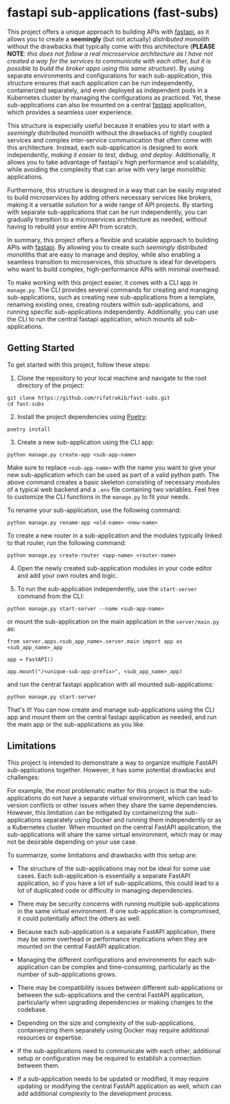 # fastapi sub-applications (fast-subs)

This project offers a unique approach to building APIs with [fastapi](https://fastapi.tiangolo.com/), as it allows you to create a **seemingly** (but not actually) *distributed monolith* without the drawbacks that typically come with this architecture (**PLEASE NOTE**: *this does not follow a real microservice architecture as I have not created a way for the services to communicate with each other, but it is possible to build the broker apps using this same structure*). By using separate environments and configurations for each sub-application, this structure ensures that each application can be run independently, containerized separately, and even deployed as independent pods in a Kubernetes cluster by managing the configurations as practiced. Yet, these sub-applications can also be mounted on a central [fastapi](https://fastapi.tiangolo.com/) application, which provides a seamless user experience.

This structure is especially useful because it enables you to start with a *seemingly* distributed monolith without the drawbacks of tightly coupled services and complex inter-service communication that often come with this architecture. Instead, each sub-application is designed to work independently, *making it easier to test, debug, and deploy*. Additionally, it allows you to take advantage of fastapi's high performance and scalability, while avoiding the complexity that can arise with very large monolithic applications.

Furthermore, this structure is designed in a way that can be easily migrated to build microservices by adding others necessary services like brokers, making it a versatile solution for a wide range of API projects. By starting with separate sub-applications that can be run independently, you can gradually transition to a microservices architecture as needed, without having to rebuild your entire API from scratch.

In summary, this project offers a flexible and scalable approach to building APIs with [fastapi](https://fastapi.tiangolo.com/). By allowing you to create such *seemingly* distributed monoliths that are easy to manage and deploy, while also enabling a seamless transition to microservices, this structure is ideal for developers who want to build complex, high-performance APIs with minimal overhead.

To make working with this project easier, it comes with a CLI app in `manage.py`. The CLI provides several commands for creating and managing sub-applications, such as creating new sub-applications from a template, renaming existing ones, creating routers within sub-applications, and running specific sub-applications independently. Additionally, you can use the CLI to run the central fastapi application, which mounts all sub-applications.


## Getting Started

To get started with this project, follow these steps:

1. Clone the repository to your local machine and navigate to the root directory of the project:

```
git clone https://github.com/rifatrakib/fast-subs.git
cd fast-subs
```

2. Install the project dependencies using [Poetry](https://python-poetry.org/):

```
poetry install
```

3. Create a new sub-application using the CLI app:

```
python manage.py create-app <sub-app-name>
```

Make sure to replace `<sub-app-name>` with the name you want to give your new sub-application which can be used as part of a valid python path. The above command creates a basic skeleton consisting of necessary modules of a typical web backend and a `.env` file containing two variables. Feel free to customize the CLI functions in the `manage.py` to fit your needs.

To rename your sub-application, use the following command:

```
python manage.py rename-app <old-name> <new-name>
```

To create a new router in a sub-application and the modules typically linked to that router, run the following command:

```
python manage.py create-router <app-name> <router-name>
```

4. Open the newly created sub-application modules in your code editor and add your own routes and logic.

5. To run the sub-application independently, use the `start-server` command from the CLI:

```
python manage.py start-server --name <sub-app-name>
```

or mount the sub-application on the main application in the `server/main.py` as:

```
from server.apps.<sub_app_name>.server.main import app as <sub_app_name>_app

app = FastAPI()

app.mount("/<unique-sub-app-prefix>", <sub_app_name>_app)
```

and run the central fastapi application with all mounted sub-applications:

```
python manage.py start-server
```

That's it! You can now create and manage sub-applications using the CLI app and mount them on the central fastapi application as needed, and run the main app or the sub-applications as you like.

## Limitations

This project is intended to demonstrate a way to organize multiple FastAPI sub-applications together. However, it has some potential drawbacks and challenges:

For example, the most problematic matter for this project is that the sub-applications do not have a separate virtual environment, which can lead to version conflicts or other issues when they share the same dependencies. However, this limitation can be mitigated by containerizing the sub-applications separately using Docker and running them independently or as a Kubernetes cluster. When mounted on the central FastAPI application, the sub-applications will share the same virtual environment, which may or may not be desirable depending on your use case.

To summarize, some limitations and drawbacks with this setup are:

* The structure of the sub-applications may not be ideal for some use cases. Each sub-application is essentially a separate FastAPI application, so if you have a lot of sub-applications, this could lead to a lot of duplicated code or difficulty in managing dependencies.

* There may be security concerns with running multiple sub-applications in the same virtual environment. If one sub-application is compromised, it could potentially affect the others as well.

* Because each sub-application is a separate FastAPI application, there may be some overhead or performance implications when they are mounted on the central FastAPI application.

* Managing the different configurations and environments for each sub-application can be complex and time-consuming, particularly as the number of sub-applications grows.

* There may be compatibility issues between different sub-applications or between the sub-applications and the central FastAPI application, particularly when upgrading dependencies or making changes to the codebase.

* Depending on the size and complexity of the sub-applications, containerizing them separately using Docker may require additional resources or expertise.

* If the sub-applications need to communicate with each other, additional setup or configuration may be required to establish a connection between them.

* If a sub-application needs to be updated or modified, it may require updating or modifying the central FastAPI application as well, which can add additional complexity to the development process.
